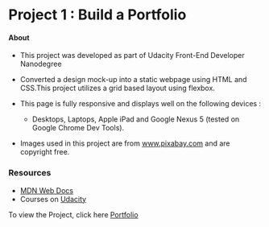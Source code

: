  # Project 1 : Build a Portfolio 

 #### About 
 
* This project was developed as part of Udacity Front-End Developer Nanodegree 

* Converted a design mock-up into a static webpage using HTML and CSS.This project utilizes a grid based layout using flexbox.

* This page is fully responsive and displays well on the following devices : 

  * Desktops, Laptops, Apple iPad and Google Nexus 5 (tested on Google Chrome Dev Tools).

* Images used in this project are from www.pixabay.com and are copyright free.

 ### Resources
 
  * [MDN Web Docs](https://developer.mozilla.org/en-US/docs/Web/CSS/Shorthand_properties)
  * Courses on [Udacity](https://www.udacity.com/)
  
To view the Project, click here [Portfolio](https://faazaah.github.io/Portfolio/)

